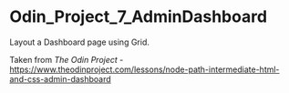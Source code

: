 # Odin_Project_7_AdminDashboard

Layout a Dashboard page using Grid. 

Taken from *The Odin Project* - https://www.theodinproject.com/lessons/node-path-intermediate-html-and-css-admin-dashboard
